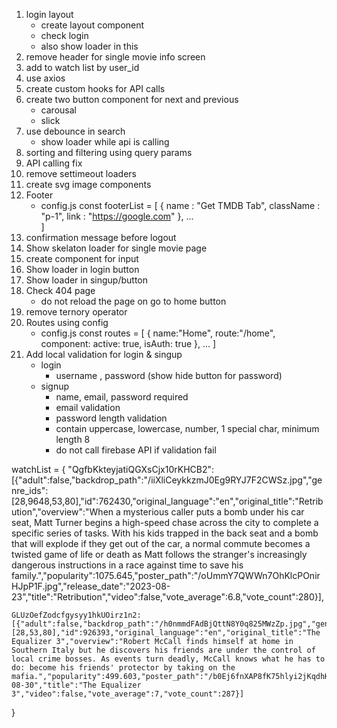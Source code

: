 1. login layout 
    - create layout component
    - check login
    - also show loader in this
2. remove header for single movie info screen
3. add to watch list by user_id
4. use axios 
5. create custom hooks for API calls
6. create two button component for next and previous
    - carousal
    - slick
7. use debounce in search
    - show loader while api is calling
8. sorting and filtering using query params
9. API calling fix 
10. remove settimeout loaders
11. create svg image components
12. Footer
    - config.js
        const footerList = [
            {
                name : "Get TMDB Tab",
                className : "p-1",
                link : "https://google.com"
            },
            ...     
        ]
13. confirmation message before logout
14. Show skelaton loader for single movie page
15. create component for input
16. Show loader in login button
17. Show loader in singup/button
18. Check 404 page
    - do not reload the page on go to home button
19. remove ternory operator
20. Routes using config
    - config.js
        const routes = [
            {
                name:"Home",
                route:"/home",
                component: <Home/>
                active: true,
                isAuth: true
            },
            ...
        ]
21. Add local validation for login & singup
    -  login
        - username , password (show hide button for password)
    - signup
        - name, email, password required
        - email validation
        - password length validation
        - contain uppercase, lowercase, number, 1 special char, minimum length 8
        - do not call firebase API if validation fail
    
watchList = {
    "QgfbKkteyjatiQGXsCjx10rKHCB2":[{"adult":false,"backdrop_path":"/iiXliCeykkzmJ0Eg9RYJ7F2CWSz.jpg","genre_ids":[28,9648,53,80],"id":762430,"original_language":"en","original_title":"Retribution","overview":"When a mysterious caller puts a bomb under his car seat, Matt Turner begins a high-speed chase across the city to complete a specific series of tasks. With his kids trapped in the back seat and a bomb that will explode if they get out of the car, a normal commute becomes a twisted game of life or death as Matt follows the stranger's increasingly dangerous instructions in a race against time to save his family.","popularity":1075.645,"poster_path":"/oUmmY7QWWn7OhKlcPOnirHJpP1F.jpg","release_date":"2023-08-23","title":"Retribution","video":false,"vote_average":6.8,"vote_count":280}],
    
    GLUzOefZodcfgysyy1hkUOirz1n2:[{"adult":false,"backdrop_path":"/h0nmmdFAdBjQttN8Y0q825MWzZp.jpg","genre_ids":[28,53,80],"id":926393,"original_language":"en","original_title":"The Equalizer 3","overview":"Robert McCall finds himself at home in Southern Italy but he discovers his friends are under the control of local crime bosses. As events turn deadly, McCall knows what he has to do: become his friends' protector by taking on the mafia.","popularity":499.603,"poster_path":"/b0Ej6fnXAP8fK75hlyi2jKqdhHz.jpg","release_date":"2023-08-30","title":"The Equalizer 3","video":false,"vote_average":7,"vote_count":287}]
}